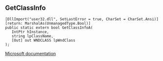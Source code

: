 ## GetClassInfo

```
[DllImport("user32.dll", SetLastError = true, CharSet = CharSet.Ansi)] [return: MarshalAs(UnmanagedType.Bool)]
public static extern bool GetClassInfoA(
   IntPtr hInstance,
   string lpClassName,
   [Out] out WNDCLASS lpWndClass
);
```

[Microsoft documentation](https://docs.microsoft.com/en-us/windows/win32/api/winuser/nf-winuser-getclassinfoa)
